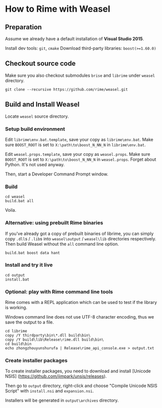 # How to Rime with Weasel

## Preparation

Assume we already have a default installation of **Visual Studio 2015**.

Install dev tools: `git`, `cmake`
Download third-party libraries: `boost(>=1.60.0)`

## Checkout source code

Make sure you also checkout submodules `brise` and `librime` under `weasel` directory.

```batch
git clone --recursive https://github.com/rime/weasel.git
```

## Build and Install Weasel

Locate `weasel` source directory.

### Setup build environment

Edit `librime\env.bat.template`, save your copy as `librime\env.bat`.
Make sure `BOOST_ROOT` is set to `X:\path\to\boost_N_NN_N` in `librime\env.bat`.

Edit `weasel.props.template`, save your copy as `weasel.props`.
Make sure `BOOST_ROOT` is set to `X:\path\to\boost_N_NN_N` in `weasel.props`.
Forget about Python. It's not used anyway.

Then, start a Developer Command Prompt window.

### Build

```batch
cd weasel
build.bat all
```

Voila.

### Alternative: using prebuilt Rime binaries

If you've already got a copy of prebuilt binaries of librime,
you can simply copy `.dll`s / `.lib`s into `weasel\output` / `weasel\lib` directories respectively.
Then build Weasel without the `all` command line option.

```batch
build.bat boost data hant
```

### Install and try it live

```batch
cd output
install.bat
```

### Optional: play with Rime command line tools

Rime comes with a REPL application which can be used to test if the library is working.

Windows command line does not use UTF-8 character encoding, thus we save the output to a file.
```batch
cd librime
copy /Y thirdparty\bin\*.dll build\bin\
copy /Y build\lib\Release\rime.dll build\bin\
cd build\bin
echo zhongzhouyunshurufa | Release\rime_api_console.exe > output.txt
```

### Create installer packages

To create installer packages, you need to download and install [Unicode NSIS] (https://github.com/jimpark/unsis/releases).

Then go to `output` directory, right-click and choose "Compile Unicode NSIS Script" with `install.nsi` and `expansion.nsi`.

Installers will be generated in `output\archives` directory.
